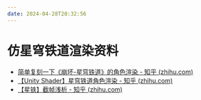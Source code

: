 ```yaml
---
date: 2024-04-28T20:32:56
---
```


# 仿星穹铁道渲染资料

- [简单复刻一下《崩坏-星穹铁道》的角色渲染 - 知乎 (zhihu.com)](https://zhuanlan.zhihu.com/p/693831511)
- [【Unity Shader】星穹铁道角色渲染 - 知乎 (zhihu.com)](https://zhuanlan.zhihu.com/p/630934417)
- [【星铁】截帧浅析 - 知乎 (zhihu.com)](https://zhuanlan.zhihu.com/p/646509757)
